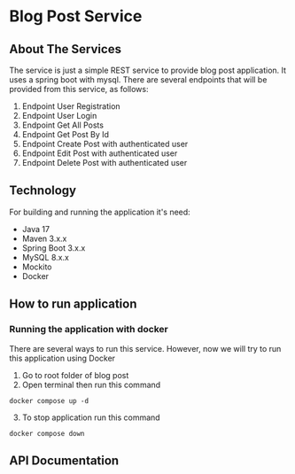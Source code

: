 # Blog Post Service
## About The Services
The service is just a simple REST service to provide blog post application. It uses a spring boot with mysql.
There are several endpoints that will be provided from this service, as follows:
1. Endpoint User Registration
2. Endpoint User Login
3. Endpoint Get All Posts
4. Endpoint Get Post By Id
5. Endpoint Create Post with authenticated user
6. Endpoint Edit Post with authenticated user
7. Endpoint Delete Post with authenticated user

## Technology
For building and running the application it's need:
* Java 17
* Maven 3.x.x
* Spring Boot 3.x.x
* MySQL 8.x.x
* Mockito
* Docker

## How to run application
### Running the application with docker
There are several ways to run this service. However, now we will try to run this application using Docker
1. Go to root folder of blog post
2. Open terminal then run this command
````
docker compose up -d
````
3. To stop application run this command
````
docker compose down
````

## API Documentation
